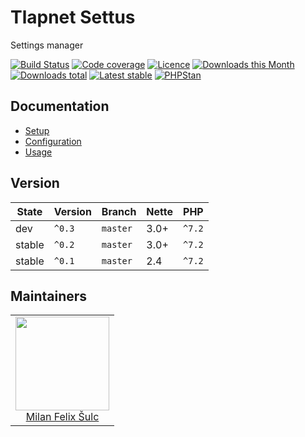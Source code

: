 # Tlapnet Settus

Settings manager

[![Build Status](https://img.shields.io/travis/tlapnet/settus.svg?style=flat-square)](https://travis-ci.org/tlapnet/settus)
[![Code coverage](https://img.shields.io/coveralls/tlapnet/settus.svg?style=flat-square)](https://coveralls.io/r/tlapnet/settus)
[![Licence](https://img.shields.io/packagist/l/tlapnet/settus.svg?style=flat-square)](https://packagist.org/packages/tlapnet/settus)
[![Downloads this Month](https://img.shields.io/packagist/dm/tlapnet/settus.svg?style=flat-square)](https://packagist.org/packages/tlapnet/settus)
[![Downloads total](https://img.shields.io/packagist/dt/tlapnet/settus.svg?style=flat-square)](https://packagist.org/packages/tlapnet/settus)
[![Latest stable](https://img.shields.io/packagist/v/tlapnet/settus.svg?style=flat-square)](https://packagist.org/packages/tlapnet/settus)
[![PHPStan](https://img.shields.io/badge/PHPStan-enabled-brightgreen.svg?style=flat-square)](https://github.com/phpstan/phpstan)

## Documentation

- [Setup](.docs/README.md#setup)
- [Configuration](.docs/README.md#configuration)
- [Usage](.docs/README.md#usage)

## Version

| State       | Version | Branch   | Nette | PHP     |
|-------------|---------|----------|-------|---------|
| dev         | `^0.3`  | `master` | 3.0+  | `^7.2`  |
| stable      | `^0.2`  | `master` | 3.0+  | `^7.2`  |
| stable      | `^0.1`  | `master` | 2.4   | `^7.2`  |

## Maintainers

<table>
  <tbody>
    <tr>
      <td align="center">
        <a href="https://github.com/f3l1x">
            <img width="150" height="150" src="https://avatars2.githubusercontent.com/u/538058?v=3&s=150">
        </a>
        </br>
        <a href="https://github.com/f3l1x">Milan Felix Šulc</a>
      </td>
    </tr>
  </tbody>
</table>
